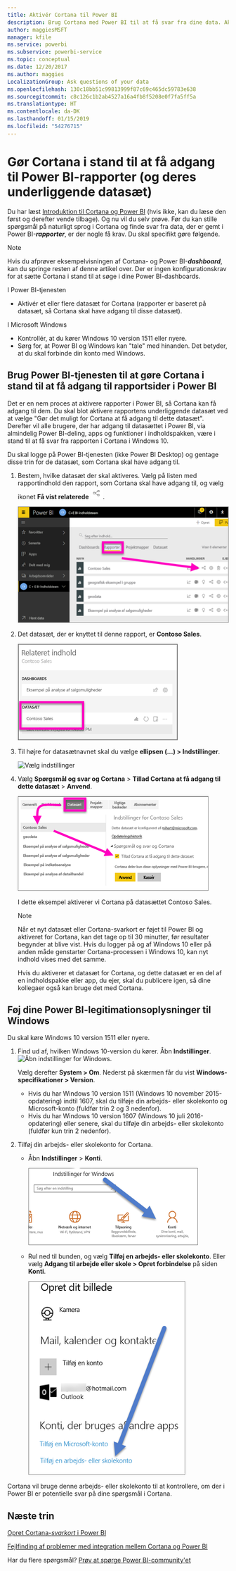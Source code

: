 ```yaml
---
title: Aktivér Cortana til Power BI
description: Brug Cortana med Power BI til at få svar fra dine data. Aktivér Cortana for hvert Power BI-datasæt, og gør derefter Cortana i stand til at få adgang til dine datasæt fra Windows-enheder.
author: maggiesMSFT
manager: kfile
ms.service: powerbi
ms.subservice: powerbi-service
ms.topic: conceptual
ms.date: 12/20/2017
ms.author: maggies
LocalizationGroup: Ask questions of your data
ms.openlocfilehash: 130c18bb51c99813999f87c69c465dc59783e638
ms.sourcegitcommit: c8c126c1b2ab4527a16a4fb8f5208e0f7fa5ff5a
ms.translationtype: HT
ms.contentlocale: da-DK
ms.lasthandoff: 01/15/2019
ms.locfileid: "54276715"
---
```

# <a name="enable-cortana-to-access-power-bi-reports-and-their-underlying-datasets"></a>Gør Cortana i stand til at få adgang til Power BI-rapporter (og deres underliggende datasæt)
Du har læst [Introduktion til Cortana og Power BI](service-cortana-intro.md) (hvis ikke, kan du læse den først og derefter vende tilbage). Og nu vil du selv prøve.  Før du kan stille spørgsmål på naturligt sprog i Cortana og finde svar fra data, der er gemt i Power BI-***rapporter***, er der nogle få krav. Du skal specifikt gøre følgende.

> [!NOTE]
> Hvis du afprøver eksempelvisningen af Cortana- og Power BI-***dashboard***, kan du springe resten af denne artikel over. Der er ingen konfigurationskrav for at sætte Cortana i stand til at søge i dine Power BI-dashboards.
> 
> 

I Power BI-tjenesten

* Aktivér et eller flere datasæt for Cortana (rapporter er baseret på datasæt, så Cortana skal have adgang til disse datasæt).

I Microsoft Windows

* Kontrollér, at du kører Windows 10 version 1511 eller nyere.
* Sørg for, at Power BI og Windows kan "tale" med hinanden. Det betyder, at du skal forbinde din konto med Windows.

## <a name="use-power-bi-service-to-enable-cortana-to-access-report-pages-in-power-bi"></a>Brug Power BI-tjenesten til at gøre Cortana i stand til at få adgang til rapportsider i Power BI
Det er en nem proces at aktivere rapporter i Power BI, så Cortana kan få adgang til dem.  Du skal blot aktivere rapportens underliggende datasæt ved at vælge "Gør det muligt for Cortana at få adgang til dette datasæt". Derefter vil alle brugere, der har adgang til datasættet i Power BI, via almindelig Power BI-deling, apps og funktioner i indholdspakken, være i stand til at få svar fra rapporten i Cortana i Windows 10.

Du skal logge på Power BI-tjenesten (ikke Power BI Desktop) og gentage disse trin for de datasæt, som Cortana skal have adgang til.

1. Bestem, hvilke datasæt der skal aktiveres. Vælg på listen med rapportindhold den rapport, som Cortana skal have adgang til, og vælg ikonet **Få vist relaterede** ![](media/service-cortana-enable/power-bi-cortana-view-related-icon.png).
   
    ![Vis relateret indhold](media/service-cortana-enable/power-bi-view-related.png)
2. Det datasæt, der er knyttet til denne rapport, er **Contoso Sales**.
   
    ![Datasættet Contoso Sales](media/service-cortana-enable/power-bi-identify-dataset.png)
3. Til højre for datasætnavnet skal du vælge **ellipsen (...) > Indstillinger**.  
   
    ![Vælg indstillinger](media/service-cortana-enable/power-bi-settings-cortana.png)
4. Vælg **Spørgsmål og svar og Cortana** > **Tillad Cortana at få adgang til dette datasæt** > **Anvend**.
   
   ![Cortana-adgang til datasæt](media/service-cortana-enable/power-bi-cortana-enable-new.png)
   
   I dette eksempel aktiverer vi Cortana på datasættet Contoso Sales.
   
   > [!NOTE]
   > Når et nyt datasæt eller Cortana-svarkort er føjet til Power BI og aktiveret for Cortana, kan det tage op til 30 minutter, før resultater begynder at blive vist. Hvis du logger på og af Windows 10 eller på anden måde genstarter Cortana-processen i Windows 10, kan nyt indhold vises med det samme.
   > 
   > Hvis du aktiverer et datasæt for Cortana, og dette datasæt er en del af en indholdspakke eller app, du ejer, skal du publicere igen, så dine kollegaer også kan bruge det med Cortana.
   > 
   > 

## <a name="add-your-power-bi-credentials-to-windows"></a>Føj dine Power BI-legitimationsoplysninger til Windows
Du skal køre Windows 10 version 1511 eller nyere.

1. Find ud af, hvilken Windows 10-version du kører. Åbn **Indstillinger**.
    ![Åbn indstillinger for Windows](media/service-cortana-enable/power-bi-cortana-windows.png).

    Vælg derefter **System > Om**. Nederst på skærmen får du vist **Windows-specifikationer > Version**.

   * Hvis du har Windows 10 version 1511 (Windows 10 november 2015-opdatering) indtil 1607, skal du tilføje din arbejds- eller skolekonto og Microsoft-konto (fuldfør trin 2 og 3 nedenfor).
   * Hvis du har Windows 10 version 1607 (Windows 10 juli 2016-opdatering) eller senere, skal du tilføje din arbejds- eller skolekonto (fuldfør kun trin 2 nedenfor).
1. Tilføj din arbejds- eller skolekonto for Cortana.
   
   * Åbn **Indstillinger** > **Konti**.
     
       ![Indstillinger - Konti](media/service-cortana-enable/power-bi-windows-accounts.png)
   * Rul ned til bunden, og vælg **Tilføj en arbejds- eller skolekonto**. Eller vælg **Adgang til arbejde eller skole > Opret forbindelse** på siden **Konti**.
     
     ![Tilføj arbejdskonto](media/service-cortana-enable/power-bi-add-work-account2.png)

Cortana vil bruge denne arbejds- eller skolekonto til at kontrollere, om der i Power BI er potentielle svar på dine spørgsmål i Cortana.

## <a name="next-steps"></a>Næste trin
[Opret Cortana-*svarkort* i Power BI](service-cortana-answer-cards.md)

[Fejlfinding af problemer med integration mellem Cortana og Power BI](service-cortana-troubleshoot.md)

Har du flere spørgsmål? [Prøv at spørge Power BI-community'et](http://community.powerbi.com/)

